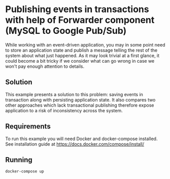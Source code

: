 # Publishing events in transactions with help of Forwarder component (MySQL to Google Pub/Sub)  

While working with an event-driven application, you may in some point need to store an application state and publish a message
telling the rest of the system about what just happened. As it may look trivial at a first glance, it could become
a bit tricky if we consider what can go wrong in case we won't pay enough attention to details.

## Solution

This example presents a solution to this problem: saving events in transaction along with persisting application state. 
It also compares two other approaches which lack transactional publishing therefore expose application to a risk 
of inconsistency across the system. 

## Requirements

To run this example you will need Docker and docker-compose installed. See installation guide at https://docs.docker.com/compose/install/

## Running

```bash
docker-compose up
```
